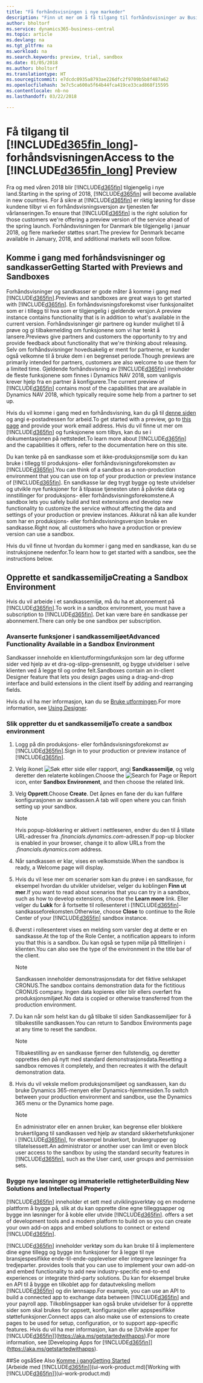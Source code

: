 ```yaml
---
title: "Få forhåndsvisningen i nye markeder"
description: "Finn ut mer om å få tilgang til forhåndsvisninger av Business Central."
author: bholtorf
ms.service: dynamics365-business-central
ms.topic: article
ms.devlang: na
ms.tgt_pltfrm: na
ms.workload: na
ms.search.keywords: preview, trial, sandbox
ms.date: 01/05/2018
ms.author: bholtorf
ms.translationtype: HT
ms.sourcegitcommit: e7dcdc0935a8793ae226dfc2f9709b5b8f487a62
ms.openlocfilehash: 3e7c5ca600a5f64b44fca419ce33cad868f15595
ms.contentlocale: nb-no
ms.lasthandoff: 03/22/2018

---
```

# <a name="access-to-the-included365finlongincludesd365finlongmdmd-preview"></a><span data-ttu-id="fc212-103">Få tilgang til [!INCLUDE[d365fin_long](includes/d365fin_long_md.md)]-forhåndsvisningen</span><span class="sxs-lookup"><span data-stu-id="fc212-103">Access to the [!INCLUDE[d365fin_long](includes/d365fin_long_md.md)] Preview</span></span>
<span data-ttu-id="fc212-104">Fra og med våren 2018 blir [!INCLUDE[d365fin](includes/d365fin_md.md)] tilgjengelig i nye land.</span><span class="sxs-lookup"><span data-stu-id="fc212-104">Starting in the spring of 2018, [!INCLUDE[d365fin](includes/d365fin_md.md)] will become available in new countries.</span></span> <span data-ttu-id="fc212-105">For å sikre at [!INCLUDE[d365fin](includes/d365fin_md.md)] er riktig løsning for disse kundene tilbyr vi en forhåndsvisningsversjon av tjenesten før vårlanseringen.</span><span class="sxs-lookup"><span data-stu-id="fc212-105">To ensure that [!INCLUDE[d365fin](includes/d365fin_md.md)] is the right solution for those customers we're offering a preview version of the service ahead of the spring launch.</span></span> <span data-ttu-id="fc212-106">Forhåndsvisningen for Danmark ble tilgjengelig i januar 2018, og flere markeder støttes snart.</span><span class="sxs-lookup"><span data-stu-id="fc212-106">The preview for Denmark became available in January, 2018, and additional markets will soon follow.</span></span>  

## <a name="getting-started-with-previews-and-sandboxes"></a><span data-ttu-id="fc212-107">Komme i gang med forhåndsvisninger og sandkasser</span><span class="sxs-lookup"><span data-stu-id="fc212-107">Getting Started with Previews and Sandboxes</span></span>
<span data-ttu-id="fc212-108">Forhåndsvisninger og sandkasser er gode måter å komme i gang med [!INCLUDE[d365fin](includes/d365fin_md.md)].</span><span class="sxs-lookup"><span data-stu-id="fc212-108">Previews and sandboxes are great ways to get started with [!INCLUDE[d365fin](includes/d365fin_md.md)].</span></span> <span data-ttu-id="fc212-109">En forhåndsvisningsforekomst viser funksjonalitet som er i tillegg til hva som er tilgjengelig i gjeldende versjon.</span><span class="sxs-lookup"><span data-stu-id="fc212-109">A preview instance contains functionality that is in addition to what's available in the current version.</span></span> <span data-ttu-id="fc212-110">Forhåndsvisninger gir partnere og kunder mulighet til å prøve og gi tilbakemelding om funksjonene som vi har tenkt å lansere.</span><span class="sxs-lookup"><span data-stu-id="fc212-110">Previews give partners and customers the opportunity to try and provide feedback about functionality that we're thinking about releasing.</span></span> <span data-ttu-id="fc212-111">Selv om forhåndsvisninger hovedsakelig er ment for partnerne, er kunder også velkomne til å bruke dem i en begrenset periode.</span><span class="sxs-lookup"><span data-stu-id="fc212-111">Though previews are primarily intended for partners, customers are also welcome to use them for a limited time.</span></span> <span data-ttu-id="fc212-112">Gjeldende forhåndsvisning av [!INCLUDE[d365fin](includes/d365fin_md.md)] inneholder de fleste funksjonene som finnes i Dynamics NAV 2018, som vanligvis krever hjelp fra en partner å konfigurere.</span><span class="sxs-lookup"><span data-stu-id="fc212-112">The current preview of [!INCLUDE[d365fin](includes/d365fin_md.md)] contains most of the capabilities that are available in Dynamics NAV 2018, which typically require some help from a partner to set up.</span></span>

<span data-ttu-id="fc212-113">Hvis du vil komme i gang med en forhåndsvisning, kan du gå til [denne siden](https://go.microsoft.com/fwlink/?linkid=866045) og angi e-postadressen for arbeid.</span><span class="sxs-lookup"><span data-stu-id="fc212-113">To get started with a preview, go to [this page](https://go.microsoft.com/fwlink/?linkid=866045) and provide your work email address.</span></span> <span data-ttu-id="fc212-114">Hvis du vil finne ut mer om [!INCLUDE[d365fin](includes/d365fin_md.md)] og funksjonene som tilbys, kan du se i dokumentasjonen på nettstedet.</span><span class="sxs-lookup"><span data-stu-id="fc212-114">To learn more about [!INCLUDE[d365fin](includes/d365fin_md.md)] and the capabilities it offers, refer to the documentation here on this site.</span></span>

<span data-ttu-id="fc212-115">Du kan tenke på en sandkasse som et ikke-produksjonsmiljø som du kan bruke i tillegg til produksjons- eller forhåndsvisningsforekomsten av [!INCLUDE[d365fin](includes/d365fin_md.md)].</span><span class="sxs-lookup"><span data-stu-id="fc212-115">You can think of a sandbox as a non-production environment that you can use on top of your production or preview instance of [!INCLUDE[d365fin](includes/d365fin_md.md)].</span></span> <span data-ttu-id="fc212-116">En sandkasse lar deg trygt bygge og teste utvidelser og utvikle nye funksjoner for å tilpasse tjenesten uten å påvirke data og innstillinger for produksjons- eller forhåndsvisningsforekomstene.</span><span class="sxs-lookup"><span data-stu-id="fc212-116">A sandbox lets you safely build and test extensions and develop new functionality to customize the service without affecting the data and settings of your production or preview instances.</span></span> <span data-ttu-id="fc212-117">Akkurat nå kan alle kunder som har en produksjons- eller forhåndsvisningsversjon bruke en sandkasse.</span><span class="sxs-lookup"><span data-stu-id="fc212-117">Right now, all customers who have a production or preview version can use a sandbox.</span></span>

<span data-ttu-id="fc212-118">Hvis du vil finne ut hvordan du kommer i gang med en sandkasse, kan du se instruksjonene nedenfor.</span><span class="sxs-lookup"><span data-stu-id="fc212-118">To learn how to get started with a sandbox, see the instructions below.</span></span>

## <a name="creating-a-sandbox-environment"></a><span data-ttu-id="fc212-119">Opprette et sandkassemiljø</span><span class="sxs-lookup"><span data-stu-id="fc212-119">Creating a Sandbox Environment</span></span>
<span data-ttu-id="fc212-120">Hvis du vil arbeide i et sandkassemiljø, må du ha et abonnement på [!INCLUDE[d365fin](includes/d365fin_md.md)].</span><span class="sxs-lookup"><span data-stu-id="fc212-120">To work in a sandbox environment, you must have a subscription to [!INCLUDE[d365fin](includes/d365fin_md.md)].</span></span> <span data-ttu-id="fc212-121">Det kan være bare én sandkasse per abonnement.</span><span class="sxs-lookup"><span data-stu-id="fc212-121">There can only be one sandbox per subscription.</span></span>

### <a name="advanced-functionality-available-in-a-sandbox-environment"></a><span data-ttu-id="fc212-122">Avanserte funksjoner i sandkassemiljøet</span><span class="sxs-lookup"><span data-stu-id="fc212-122">Advanced Functionality Available in a Sandbox Environment</span></span>
<span data-ttu-id="fc212-123">Sandkasser inneholde en klientutformingsfunksjon som lar deg utforme sider ved hjelp av et dra-og-slipp-grensesnitt, og bygge utvidelser i selve klienten ved å legge til og ordne felt.</span><span class="sxs-lookup"><span data-stu-id="fc212-123">Sandboxes contain an in-client Designer feature that lets you design pages using a drag-and-drop interface and build extensions in the client itself by adding and rearranging fields.</span></span>

<span data-ttu-id="fc212-124">Hvis du vil ha mer informasjon, kan du se [Bruke utformingen](https://docs.microsoft.com/en-us/dynamics-nav/developer/devenv-inclient-designer).</span><span class="sxs-lookup"><span data-stu-id="fc212-124">For more information, see [Using Designer](https://docs.microsoft.com/en-us/dynamics-nav/developer/devenv-inclient-designer).</span></span>

### <a name="to-create-a-sandbox-environment"></a><span data-ttu-id="fc212-125">Slik oppretter du et sandkassemiljø</span><span class="sxs-lookup"><span data-stu-id="fc212-125">To create a sandbox environment</span></span>
1.  <span data-ttu-id="fc212-126">Logg på din produksjons- eller forhåndsvisningsforekomst av [!INCLUDE[d365fin](includes/d365fin_md.md)].</span><span class="sxs-lookup"><span data-stu-id="fc212-126">Sign in to your production or preview instance of [!INCLUDE[d365fin](includes/d365fin_md.md)].</span></span>  
2.  <span data-ttu-id="fc212-127">Velg ikonet ![Søk etter side eller rapport](media/ui-search/search_small.png "Søk etter side eller rapport"), angi **Sandkassemiljø**, og velg deretter den relaterte koblingen.</span><span class="sxs-lookup"><span data-stu-id="fc212-127">Choose the ![Search for Page or Report](media/ui-search/search_small.png "Search for Page or Report icon") icon, enter **Sandbox Environment**, and then choose the related link.</span></span>
3.  <span data-ttu-id="fc212-128">Velg **Opprett**.</span><span class="sxs-lookup"><span data-stu-id="fc212-128">Choose **Create**.</span></span> <span data-ttu-id="fc212-129">Det åpnes en fane der du kan fullføre konfigurasjonen av sandkassen.</span><span class="sxs-lookup"><span data-stu-id="fc212-129">A tab will open where you can finish setting up your sandbox.</span></span>

    > [!Note]
    > <span data-ttu-id="fc212-130">Hvis popup-blokkering er aktivert i nettleseren, endrer du den til å tillate URL-adresser fra *.financials.dynamics.com*-adressen.</span><span class="sxs-lookup"><span data-stu-id="fc212-130">If pop-up blocker is enabled in your browser, change it to allow URLs from the *.financials.dynamics.com* address.</span></span>  

4.  <span data-ttu-id="fc212-131">Når sandkassen er klar, vises en velkomstside.</span><span class="sxs-lookup"><span data-stu-id="fc212-131">When the sandbox is ready, a Welcome page will display.</span></span>  
5.  <span data-ttu-id="fc212-132">Hvis du vil lese mer om scenarier som kan du prøve i en sandkasse, for eksempel hvordan du utvikler utvidelser, velger du koblingen **Finn ut mer**.</span><span class="sxs-lookup"><span data-stu-id="fc212-132">If you want to read about scenarios that you can try in a sandbox, such as how to develop extensions, choose the **Learn more** link.</span></span> <span data-ttu-id="fc212-133">Eller velger du **Lukk** for å fortsette til rollesenteret i [!INCLUDE[d365fin](includes/d365fin_md.md)]-sandkasseforekomsten.</span><span class="sxs-lookup"><span data-stu-id="fc212-133">Otherwise, choose **Close** to continue to the Role Center of your [!INCLUDE[d365fin](includes/d365fin_md.md)] sandbox instance.</span></span>  
6.  <span data-ttu-id="fc212-134">Øverst i rollesenteret vises en melding som varsler deg at dette er en sandkasse.</span><span class="sxs-lookup"><span data-stu-id="fc212-134">At the top of the Role Center, a notification appears to inform you that this is a sandbox.</span></span> <span data-ttu-id="fc212-135">Du kan også se typen miljø på tittellinjen i klienten.</span><span class="sxs-lookup"><span data-stu-id="fc212-135">You can also see the type of the environment in the title bar of the client.</span></span>

    > [!Note]
    > <span data-ttu-id="fc212-136">Sandkassen inneholder demonstrasjonsdata for det fiktive selskapet CRONUS.</span><span class="sxs-lookup"><span data-stu-id="fc212-136">The sandbox contains demonstration data for the fictitious CRONUS company.</span></span> <span data-ttu-id="fc212-137">Ingen data kopieres eller blir ellers overført fra produksjonsmiljøet.</span><span class="sxs-lookup"><span data-stu-id="fc212-137">No data is copied or otherwise transferred from the production environment.</span></span>  

7.  <span data-ttu-id="fc212-138">Du kan når som helst kan du gå tilbake til siden Sandkassemiljøer for å tilbakestille sandkassen.</span><span class="sxs-lookup"><span data-stu-id="fc212-138">You can return to Sandbox Environments page at any time to reset the sandbox.</span></span>

    > [!Note]
    > <span data-ttu-id="fc212-139">Tilbakestilling av en sandkasse fjerner den fullstendig, og deretter opprettes den på nytt med standard demonstrasjonsdata.</span><span class="sxs-lookup"><span data-stu-id="fc212-139">Resetting a sandbox removes it completely, and then recreates it with the default demonstration data.</span></span>  

8.  <span data-ttu-id="fc212-140">Hvis du vil veksle mellom produksjonsmiljøet og sandkassen, kan du bruke Dynamics 365-menyen eller Dynamics-hjemmesiden.</span><span class="sxs-lookup"><span data-stu-id="fc212-140">To switch between your production environment and sandbox, use the Dynamics 365 menu or the Dynamics home page.</span></span>

    > [!Note]
    > <span data-ttu-id="fc212-141">En administrator eller en annen bruker, kan begrense eller blokkere brukertilgang til sandkassen ved hjelp av standard sikkerhetsfunksjoner i [!INCLUDE[d365fin](includes/d365fin_md.md)], for eksempel brukerkort, brukergrupper og tillatelsessett.</span><span class="sxs-lookup"><span data-stu-id="fc212-141">An administrator or another user can limit or even block user access to the sandbox by using the standard security features in [!INCLUDE[d365fin](includes/d365fin_md.md)], such as the User card, user groups and permission sets.</span></span>  

### <a name="building-new-solutions-and-intellectual-property"></a><span data-ttu-id="fc212-142">Bygge nye løsninger og immaterielle rettigheter</span><span class="sxs-lookup"><span data-stu-id="fc212-142">Building New Solutions and Intellectual Property</span></span>
[!INCLUDE[d365fin](includes/d365fin_md.md)]<span data-ttu-id="fc212-143"> inneholder et sett med utviklingsverktøy og en moderne plattform å bygge på, slik at du kan opprette dine egne tilleggsapper og bygge inn løsninger for å koble eller utvide [!INCLUDE[d365fin](includes/d365fin_md.md)].</span><span class="sxs-lookup"><span data-stu-id="fc212-143"> offers a set of development tools and a modern platform to build on so you can create your own add-on apps and embed solutions to connect or extend [!INCLUDE[d365fin](includes/d365fin_md.md)].</span></span>

[!INCLUDE[d365fin](includes/d365fin_md.md)]<span data-ttu-id="fc212-144"> inneholder verktøy som du kan bruke til å implementere dine egne tillegg og bygge inn funksjoner for å legge til nye bransjespesifikke ende-til-ende-opplevelser eller integrere løsninger fra tredjeparter.</span><span class="sxs-lookup"><span data-stu-id="fc212-144"> provides tools that you can use to implement your own add-on and embed functionality to add new industry-specific end-to-end experiences or integrate third-party solutions.</span></span> <span data-ttu-id="fc212-145">Du kan for eksempel bruke en API til å bygge en tilkoblet app for datautveksling mellom [!INCLUDE[d365fin](includes/d365fin_md.md)] og din lønnsapp.</span><span class="sxs-lookup"><span data-stu-id="fc212-145">For example, you can use an API to build a connected app to exchange data between [!INCLUDE[d365fin](includes/d365fin_md.md)] and your payroll app.</span></span> <span data-ttu-id="fc212-146">Tilkoblingsapper kan også bruke utvidelser for å opprette sider som skal brukes for oppsett, konfigurasjon eller appspesifikke støttefunksjoner.</span><span class="sxs-lookup"><span data-stu-id="fc212-146">Connect apps can also make use of extensions to create pages to be used for setup, configuration, or to support app-specific features.</span></span> <span data-ttu-id="fc212-147">Hvis du vil ha mer informasjon, kan du se [Utvikle apper for [!INCLUDE[d365fin](includes/d365fin_md.md)]](https://aka.ms/getstartedwithapps).</span><span class="sxs-lookup"><span data-stu-id="fc212-147">For more information, see [Developing Apps for [!INCLUDE[d365fin](includes/d365fin_md.md)]](https://aka.ms/getstartedwithapps).</span></span>

##<a name="see-also"></a><span data-ttu-id="fc212-148">Se også</span><span class="sxs-lookup"><span data-stu-id="fc212-148">See Also</span></span>
[<span data-ttu-id="fc212-149">Komme i gang</span><span class="sxs-lookup"><span data-stu-id="fc212-149">Getting Started</span></span>](product-get-started.md)  
<span data-ttu-id="fc212-150">[Arbeide med [!INCLUDE[d365fin](includes/d365fin_md.md)]](ui-work-product.md)</span><span class="sxs-lookup"><span data-stu-id="fc212-150">[Working with [!INCLUDE[d365fin](includes/d365fin_md.md)]](ui-work-product.md)</span></span>  

